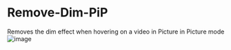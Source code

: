 # Remove-Dim-PiP
Removes the dim effect when hovering on a video in Picture in Picture mode
![image](https://imgur.com/qv0FOEQ)
